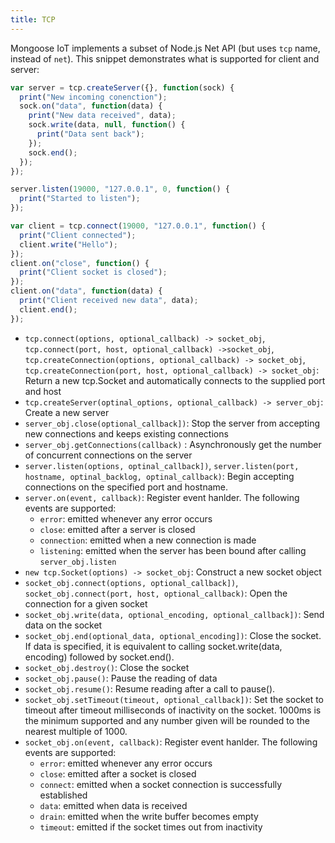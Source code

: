 ```yaml
---
title: TCP
---
```


Mongoose IoT implements a subset of Node.js Net API (but uses `tcp` name, instead of `net`). This snippet demonstrates
what is supported for client and server:

```javascript
var server = tcp.createServer({}, function(sock) {
  print("New incoming conenction");
  sock.on("data", function(data) {
    print("New data received", data);
    sock.write(data, null, function() {
      print("Data sent back");
    });
    sock.end();
  });
});

server.listen(19000, "127.0.0.1", 0, function() {
  print("Started to listen");
});

var client = tcp.connect(19000, "127.0.0.1", function() {
  print("Client connected");
  client.write("Hello");
});
client.on("close", function() {
  print("Client socket is closed");
});
client.on("data", function(data) {
  print("Client received new data", data);
  client.end();
});
```

- `tcp.connect(options, optional_callback) -> socket_obj`,  `tcp.connect(port, host, optional_callback) ->socket_obj`,<br>
  `tcp.createConnection(options, optional_callback) -> socket_obj`, `tcp.createConnection(port, host, optional_callback) -> socket_obj`: Return a new tcp.Socket and automatically connects to the supplied port and host
- `tcp.createServer(optinal_options, optional_callback) -> server_obj`: Create a new server
- `server_obj.close(optional_callback])`: Stop the server from accepting new connections and keeps existing connections
- `server_obj.getConnections(callback)` : Asynchronously get the number of concurrent connections on the server
- `server.listen(options, optinal_callback])`, `server.listen(port, hostname, optinal_backlog, optinal_callback)`: Begin accepting connections on the specified port and hostname.
- `server.on(event, callback)`: Register event hanlder. The following events are supported:<br>
  * `error`:  emitted whenever any error occurs<br>
  * `close`: emitted after a server is closed<br>
  * `connection`: emitted when a new connection is made<br>
  * `listening`: emitted when the server has been bound after calling `server_obj.listen`
- `new tcp.Socket(options) -> socket_obj`: Construct a new socket object
- `socket_obj.connect(options, optional_callback])`, `socket_obj.connect(port, host, optional_callback)`: Open the connection for a given socket
- `socket_obj.write(data, optional_encoding, optional_callback])`: Send data on the socket
- `socket_obj.end(optional_data, optional_encoding])`: Close the socket. If data is specified, it is equivalent to calling socket.write(data, encoding) followed by socket.end().
- `socket_obj.destroy()`: Close the socket
- `socket_obj.pause()`: Pause the reading of data
- `socket_obj.resume()`: Resume reading after a call to pause().
- `socket_obj.setTimeout(timeout, optional_callback])`: Set the socket to timeout after timeout milliseconds of inactivity on the socket. 1000ms is the minimum supported and any number given will be rounded to the nearest multiple of 1000.
- `socket_obj.on(event, callback)`: Register event hanlder. The following events are supported:<br>
  * `error`:  emitted whenever any error occurs<br>
  * `close`: emitted after a socket is closed<br>
  * `connect`: emitted when a socket connection is successfully established<br>
  * `data`: emitted when data is received<br>
  * `drain`: emitted when the write buffer becomes empty<br>
  * `timeout`: emitted if the socket times out from inactivity<br>
